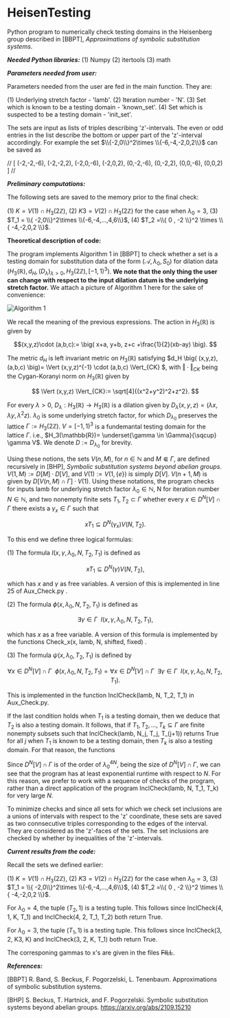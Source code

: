 # HeisenTesting
Python program to numerically check testing domains in the Heisenberg group described in [BBPT], _Approximations of symbolic substitution systems_.

_**Needed Python libraries:**_
(1) Numpy
(2) itertools
(3) math


_**Parameters needed from user:**_

Parameters needed from the user are fed in the main function. They are:

(1) Underlying stretch factor - 'lamb'.
(2) Iteration number - 'N'.
(3) Set which is known to be a testing domain - 'known_set'.
(4) Set which is suspected to be a testing domain - 'init_set'.

The sets are input as lists of triples describing 'z'-intervals. The even or odd entries in the list describe the bottom or upper part of the 'z'-interval accordingly. For example the set $\\{-2,0\\}^2\times \\{-6,-4,-2,0,2\\}$ can be saved as

// 
[ (-2,-2,-6), (-2,-2,2), (-2,0,-6), (-2,0,2), (0,-2,-6), (0,-2,2), (0,0,-6), (0,0,2)  ]
 //

_**Preliminary computations:**_

The following sets are saved to the memory prior to the final check:

(1) $K = V(1)\cap H_3(2\mathbb{Z})$, 
(2) $K3 = V(2)\cap H_3(2\mathbb{Z})$ for the case when $\lambda_0=3$, 
(3) $T_1 = \\{ -2,0\\}^2\times \\{-6,-4,...,4,6\\}$, 
(4) $T_2 =\\{ 0 , -2 \\}^2 \times \\{ -4,-2,0,2 \\}$.

**Theoretical description of code:**

The program implements Algorithm 1 in [BBPT] to check whether a set is a testing domain for substitution data of the form $\big( \mathcal{A}, \lambda_0, S_0 \big)$ for dilation data $\Big( H_3(\mathbb{R}), d_H, (D_\lambda)_{\lambda>0}, H_3(2\mathbb{Z}), [-1,1)^3  \Big)$. **We note that the only thing the user can change with respect to the input dilation datum is the underlying stretch factor.** 
We attach a picture of Algorithm 1 here for the sake of convenience:

![Algorithm 1](https://github.com/tenen25/HeisenTesting/assets/75997072/4ffe97ad-bd8c-41ed-a627-912194068b05)

We recall the meaning of the previous expressions. The action in $H_3(\mathbb{R})$ is given by


$$(x,y,z)\cdot (a,b,c):= \big( x+a, y+b, z+c +\frac{1}{2}(xb-ay) \big). $$

The metric $d_H$ is left invariant metric on $H_3(\mathbb{R})$ satisfying $d_H \big( (x,y,z), (a,b,c)  \big)= \Vert (x,y,z)^{-1} \cdot (a,b,c)  \Vert_{CK} $, with $\Vert \cdot \Vert_{CK}$ being the Cygan-Koranyi norm on $H_3(\mathbb{R})$ given by 

$$ \Vert (x,y,z) \Vert_{CK}:= \sqrt[4]{(x^2+y^2)^2+z^2}. $$

For every $\lambda>0$, $D_\lambda: H_3(\mathbb{R}) \to H_3(\mathbb{R})$ is a dilation given by $D_\lambda(x,y,z)=\big( \lambda x, \lambda y, \lambda^2 z \big)$. $\lambda_0$ is some underlying stretch factor, for which $D_{\lambda_0}$ preserves the lattice $\Gamma:= H_3(2\mathbb{Z})$. $V=[-1,1)^3$ is a fundemantal testing domain for the lattice $\Gamma$. i.e., $H_3(\mathbb{R})= \underset{\gamma \in \Gamma}{\sqcup} \gamma V$. We denote $D:=D_{\lambda_0}$ for brevity. 

Using these notions, the sets $V(n,M)$, for $n\in \mathbb{N}$ and $M\Subset \Gamma$, are defined recursively in [BHP], _Symbolic substitution systems beyond abelian groups_. $V(1,M):= D[M]\cdot D[V]$, and $V(1):=V(1,\{e\})$ is simply $D[V]$. $V(n+1,M)$ is given by $D[V(n,M)\cap \Gamma]\cdot V(1)$. Using these notations, the program checks for inputs lamb for underlying stretch factor $\lambda_0\in \mathbb{N}$, N for iteration number $N\in \mathbb{N}$, and two nonempty finite sets $T_1,T_2\subset \Gamma$ whether every $x\in D^N[V]\cap \Gamma$ there exists a $\gamma_x \in \Gamma$ such that

$$ xT_1 \subseteq D^N(\gamma_x) V(N,T_2). $$

To this end we define three logical formulas:

(1) The formula $I(x, \gamma, \lambda_0, N, T_2, T_1)$ is defined as

$$ xT_1 \subseteq D^N(\gamma) V(N,T_2), $$

which has $x$ and $\gamma$ as free variables. A version of this is implemented in line 25 of Aux_Check.py .

(2) The formula $\phi(x, \lambda_0, N, T_2, T_1)$ is defined as

$$ \exists \gamma\in \Gamma \enspace I(x, \gamma, \lambda_0, N, T_2, T_1) , $$

which has $x$ as a free variable. A version of this formula is implemented by the functions Check_x(x, lamb, N, shifted, fixed) .

(3) The formula $\psi(x, \lambda_0, T_2, T_1 )$ is defined by

$$ \forall x\in D^N[V]\cap \Gamma \enspace \phi(x, \lambda_0, N, T_2, T_1)=  \forall x\in D^N[V]\cap \Gamma \enspace \exists \gamma\in \Gamma \enspace  I(x, \gamma, \lambda_0, N, T_2, T_1). $$

This is implemented in the function InclCheck(lamb, N, T_2, T_1) in Aux_Check.py.

If the last condition holds when  $T_1$ is a testing domain, then we deduce that $T_2$ is also a testing domain. It follows, that if $T_1,T_2,...,T_k \subseteq \Gamma$ are finite nonempty subsets such that InclCheck(lamb, N_j, T_j, T_(j+1)) returns True for all $j$ when $T_1$ is known to be a testing domain, then $T_k$ is also a testing domain. For that reason, the functions

Since $D^N[V]\cap \Gamma$ is of the order of $\lambda_0^{4N}$, being the size of $D^N[V]\cap \Gamma$, we can see that the program has at least exponential runtime with respect to $N$. For this reason, we prefer to work with a sequence of checks of the program, rather than a direct application of the program InclCheck(lamb, N, T_1, T_k) for very large $N$.

To minimize checks and since all sets for which we check set inclusions are a unions of intervals with respect to the 'z' coordinate, these sets are saved as  two connsecutive triples corresponding to the edges of the interval. They are considered as the 'z'-faces of the sets. The set inclusions are checked by whether by inequalities of the 'z'-intervals.


_**Current results from the code:**_

Recall the sets we defined earlier: 

(1) $K = V(1)\cap H_3(2\mathbb{Z})$, 
(2) $K3 = V(2)\cap H_3(2\mathbb{Z})$ for the case when $\lambda_0=3$, 
(3) $T_1 = \\{ -2,0\\}^2\times \\{-6,-4,...,4,6\\}$, 
(4) $T_2 =\\{ 0 , -2 \\}^2 \times \\{ -4,-2,0,2 \\}$.

For $\lambda_0=4$, the tuple $\big( T_2 ,1\big)$ is a testing tuple. This follows since InclCheck(4, 1, K, T_1) and InclCheck(4, 2, T_1, T_2) both return True.

For $\lambda_0=3$, the tuple $\big( T_1 ,1\big)$ is a testing tuple. This follows since InclCheck(3, 2, K3, K) and InclCheck(3, 2, K, T_1) both return True.

The corresponing gammas to x's are given in the files ~~FILL~~.

_**References:**_

[BBPT] R. Band, S. Beckus, F. Pogorzelski, L. Tenenbaum. Approximations of symbolic substitution systems. 

[BHP] S. Beckus, T. Hartnick, and F. Pogorzelski. Symbolic substitution systems beyond abelian groups. https://arxiv.org/abs/2109.15210



